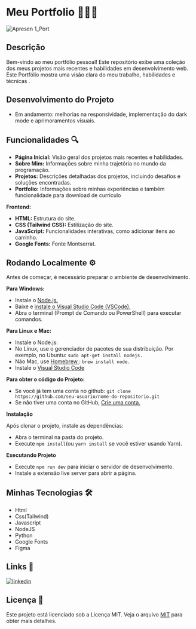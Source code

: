 # Meu Portfolio 🧑🏼‍💻


![Apresen 1_Port](https://github.com/user-attachments/assets/45ef894c-f511-48e1-b288-9d909561d20a)




## Descrição 

Bem-vindo ao meu portfólio pessoal! Este repositório exibe uma coleção dos meus projetos mais recentes e habilidades em desenvolvimento web. Este Portfólio mostra uma visão clara do meu trabalho, habilidades e técnicas .

## Desenvolvimento do Projeto

- Em andamento: melhorias na responsividade, implementação do dark mode e aprimoramentos visuais.

## Funcionalidades 🔍
- **Página Inicial:** Visão geral dos projetos mais recentes e habilidades.
- **Sobre Mim:** Informações sobre minha trajetória no mundo da programação.
- **Projetos:** Descrições detalhadas dos projetos, incluindo desafios e soluções encontradas.
- **Portfolio:** Informações sobre minhas experiências e também funcionalidade para download de curriculo

**Frontend:**
- **HTML:** Estrutura do site.
- **CSS (Tailwind CSS):** Estilização do site.
- **JavaScript:** Funcionalidades interativas, como adicionar itens ao carrinho.
- **Google Fonts:** Fonte Montserrat.
  
## Rodando Localmente ⚙️

Antes de começar, é necessário preparar o ambiente de desenvolvimento.

**Para Windows:**
- Instale o [Node.js.](https://nodejs.org/en)
- Baixe e [instale o Visual Studio Code (VSCode).](https://code.visualstudio.com/)
- Abra o terminal (Prompt de Comando ou PowerShell) para executar comandos.

**Para Linux e Mac:**
- Instale o Node.js:
- No Linux, use o gerenciador de pacotes de sua distribuição. Por exemplo, no Ubuntu: ```sudo apt-get install nodejs.```
- Não Mac, use [Homebrew ](https://brew.sh/): ```brew install node.```
- Instale o [Visual Studio Code](https://code.visualstudio.com/)

**Para obter o código do Projeto:**
- Se você já tem uma conta no github: ```git clone https://github.com/seu-usuario/nome-do-repositorio.git```
- Se não tiver uma conta no GitHub, [Crie uma conta.](https://github.com/)

**Instalação**

Após clonar o projeto, instale as dependências:
- Abra o terminal na pasta do projeto.
- Execute ```npm install```(ou ```yarn install``` se você estiver usando Yarn).

**Executando Projeto**

- Execute ```npm run dev``` para iniciar o servidor de desenvolvimento.
- Instale a extensão live server para abrir a página.

## Minhas Tecnologias 🛠️

- Html
- Css(Tailwind)
- Javascript
- NodeJS
- Python
- Google Fonts
- Figma

## Links 🔗 
[![linkedin](https://img.shields.io/badge/linkedin-0A66C2?style=for-the-badge&logo=linkedin&logoColor=white)](https://www.linkedin.com/in/roni-xavier-junior-31956522b)

## Licença 📝 

Este projeto está licenciado sob a Licença MIT. Veja o arquivo [MIT](https://choosealicense.com/licenses/mit/) para obter mais detalhes.
